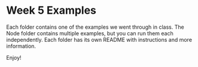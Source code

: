 # Week 5 Examples

Each folder contains one of the examples we went through in class. The Node folder contains multiple examples, but you can run them each independently. Each folder has its own README with instructions and more information.

Enjoy!
